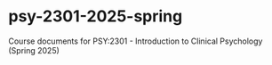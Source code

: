 # psy-2301-2025-spring
Course documents for PSY:2301 - Introduction to Clinical Psychology (Spring 2025)
